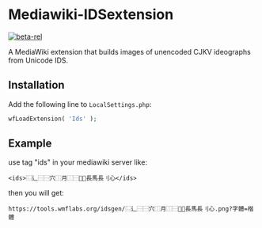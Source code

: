 Mediawiki-IDSextension
======================

[![beta-rel](https://img.shields.io/badge/release-beta-yellow.svg)](https://www.mediawiki.org/wiki/Extension:Ids)

A MediaWiki extension that builds images of unencoded CJKV ideographs from Unicode IDS.

Installation
------------
Add the following line to `LocalSettings.php`:

```PHP
wfLoadExtension( 'Ids' );
```

Example
-------

use tag "ids" in your mediawiki server like:

    <ids>⿺辶⿱⿱穴⿰月⿰⿱⿲長馬長刂心</ids> 
  
then you will get:
```
https://tools.wmflabs.org/idsgen/⿺辶⿱⿱穴⿰月⿰⿱⿲長馬長刂心.png?字體=楷體
```

<!-- UTF-8 -->

